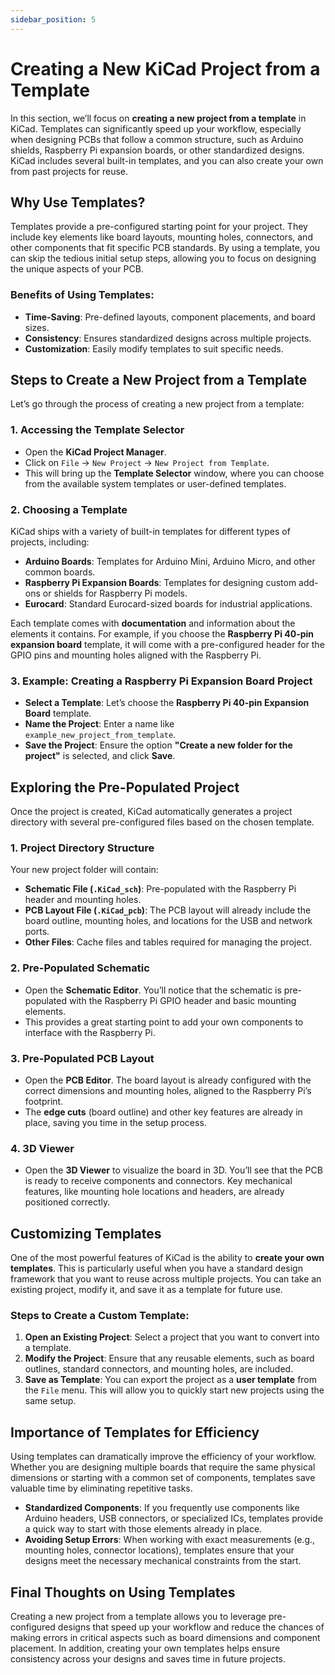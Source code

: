 ```yaml
---
sidebar_position: 5
---
```



# Creating a New KiCad Project from a Template

In this section, we’ll focus on **creating a new project from a template** in KiCad. Templates can significantly speed up your workflow, especially when designing PCBs that follow a common structure, such as Arduino shields, Raspberry Pi expansion boards, or other standardized designs. KiCad includes several built-in templates, and you can also create your own from past projects for reuse.



## Why Use Templates?

Templates provide a pre-configured starting point for your project. They include key elements like board layouts, mounting holes, connectors, and other components that fit specific PCB standards. By using a template, you can skip the tedious initial setup steps, allowing you to focus on designing the unique aspects of your PCB.

### Benefits of Using Templates:
- **Time-Saving**: Pre-defined layouts, component placements, and board sizes.
- **Consistency**: Ensures standardized designs across multiple projects.
- **Customization**: Easily modify templates to suit specific needs.



## Steps to Create a New Project from a Template

Let’s go through the process of creating a new project from a template:

### 1. Accessing the Template Selector
- Open the **KiCad Project Manager**.
- Click on `File` → `New Project` → `New Project from Template`.
- This will bring up the **Template Selector** window, where you can choose from the available system templates or user-defined templates.

### 2. Choosing a Template
KiCad ships with a variety of built-in templates for different types of projects, including:
- **Arduino Boards**: Templates for Arduino Mini, Arduino Micro, and other common boards.
- **Raspberry Pi Expansion Boards**: Templates for designing custom add-ons or shields for Raspberry Pi models.
- **Eurocard**: Standard Eurocard-sized boards for industrial applications.

Each template comes with **documentation** and information about the elements it contains. For example, if you choose the **Raspberry Pi 40-pin expansion board** template, it will come with a pre-configured header for the GPIO pins and mounting holes aligned with the Raspberry Pi.

### 3. Example: Creating a Raspberry Pi Expansion Board Project
- **Select a Template**: Let’s choose the **Raspberry Pi 40-pin Expansion Board** template.
- **Name the Project**: Enter a name like `example_new_project_from_template`.
- **Save the Project**: Ensure the option **"Create a new folder for the project"** is selected, and click **Save**.



## Exploring the Pre-Populated Project

Once the project is created, KiCad automatically generates a project directory with several pre-configured files based on the chosen template.

### 1. Project Directory Structure
Your new project folder will contain:
- **Schematic File (`.KiCad_sch`)**: Pre-populated with the Raspberry Pi header and mounting holes.
- **PCB Layout File (`.KiCad_pcb`)**: The PCB layout will already include the board outline, mounting holes, and locations for the USB and network ports.
- **Other Files**: Cache files and tables required for managing the project.

### 2. Pre-Populated Schematic
- Open the **Schematic Editor**. You’ll notice that the schematic is pre-populated with the Raspberry Pi GPIO header and basic mounting elements.
- This provides a great starting point to add your own components to interface with the Raspberry Pi.

### 3. Pre-Populated PCB Layout
- Open the **PCB Editor**. The board layout is already configured with the correct dimensions and mounting holes, aligned to the Raspberry Pi’s footprint.
- The **edge cuts** (board outline) and other key features are already in place, saving you time in the setup process.

### 4. 3D Viewer
- Open the **3D Viewer** to visualize the board in 3D. You’ll see that the PCB is ready to receive components and connectors. Key mechanical features, like mounting hole locations and headers, are already positioned correctly.



## Customizing Templates

One of the most powerful features of KiCad is the ability to **create your own templates**. This is particularly useful when you have a standard design framework that you want to reuse across multiple projects. You can take an existing project, modify it, and save it as a template for future use.

### Steps to Create a Custom Template:
1. **Open an Existing Project**: Select a project that you want to convert into a template.
2. **Modify the Project**: Ensure that any reusable elements, such as board outlines, standard connectors, and mounting holes, are included.
3. **Save as Template**: You can export the project as a **user template** from the `File` menu. This will allow you to quickly start new projects using the same setup.



## Importance of Templates for Efficiency

Using templates can dramatically improve the efficiency of your workflow. Whether you are designing multiple boards that require the same physical dimensions or starting with a common set of components, templates save valuable time by eliminating repetitive tasks.

- **Standardized Components**: If you frequently use components like Arduino headers, USB connectors, or specialized ICs, templates provide a quick way to start with those elements already in place.
- **Avoiding Setup Errors**: When working with exact measurements (e.g., mounting holes, connector locations), templates ensure that your designs meet the necessary mechanical constraints from the start.

## Final Thoughts on Using Templates

Creating a new project from a template allows you to leverage pre-configured designs that speed up your workflow and reduce the chances of making errors in critical aspects such as board dimensions and component placement. In addition, creating your own templates helps ensure consistency across your designs and saves time in future projects.
